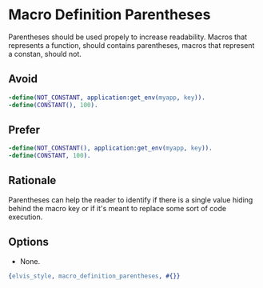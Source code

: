 # Macro Definition Parentheses

Parentheses should be used propely to increase readability.
Macros that represents a function, should contains parentheses,
macros that represent a constan, should not.

## Avoid

```erlang
-define(NOT_CONSTANT, application:get_env(myapp, key)).
-define(CONSTANT(), 100).
```

## Prefer

```erlang
-define(NOT_CONSTANT(), application:get_env(myapp, key)).
-define(CONSTANT, 100).
```

## Rationale

Parentheses can help the reader to identify if there is a single value hiding behind the macro key or if it's meant to replace some sort of code execution.

## Options

- None.

```erlang
{elvis_style, macro_definition_parentheses, #{}}
```
